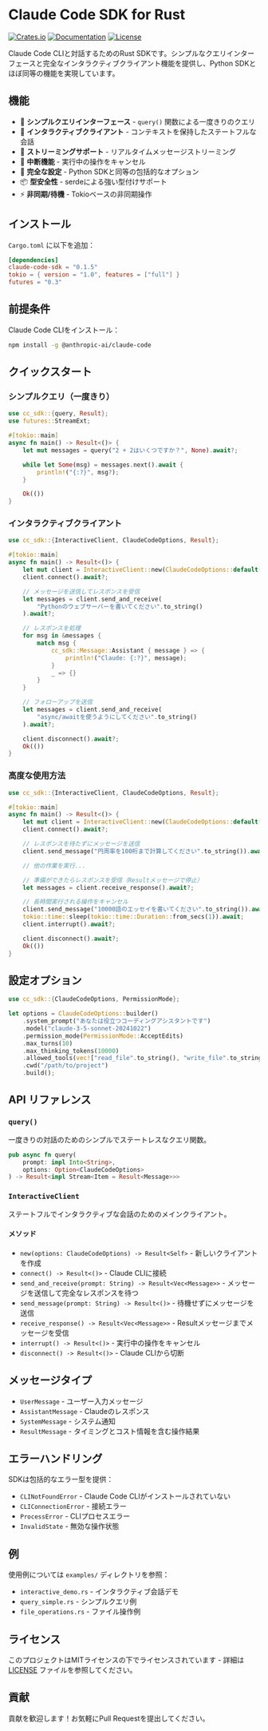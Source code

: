 # Claude Code SDK for Rust

[![Crates.io](https://img.shields.io/crates/v/claude-code-sdk.svg)](https://crates.io/crates/claude-code-sdk)
[![Documentation](https://docs.rs/claude-code-sdk/badge.svg)](https://docs.rs/claude-code-sdk)
[![License](https://img.shields.io/crates/l/claude-code-sdk.svg)](LICENSE)

Claude Code CLIと対話するためのRust SDKです。シンプルなクエリインターフェースと完全なインタラクティブクライアント機能を提供し、Python SDKとほぼ同等の機能を実現しています。

## 機能

- 🚀 **シンプルクエリインターフェース** - `query()` 関数による一度きりのクエリ
- 💬 **インタラクティブクライアント** - コンテキストを保持したステートフルな会話
- 🔄 **ストリーミングサポート** - リアルタイムメッセージストリーミング
- 🛑 **中断機能** - 実行中の操作をキャンセル
- 🔧 **完全な設定** - Python SDKと同等の包括的なオプション
- 📦 **型安全性** - serdeによる強い型付けサポート
- ⚡ **非同期/待機** - Tokioベースの非同期操作

## インストール

`Cargo.toml` に以下を追加：

```toml
[dependencies]
claude-code-sdk = "0.1.5"
tokio = { version = "1.0", features = ["full"] }
futures = "0.3"
```

## 前提条件

Claude Code CLIをインストール：

```bash
npm install -g @anthropic-ai/claude-code
```

## クイックスタート

### シンプルクエリ（一度きり）

```rust
use cc_sdk::{query, Result};
use futures::StreamExt;

#[tokio::main]
async fn main() -> Result<()> {
    let mut messages = query("2 + 2はいくつですか？", None).await?;

    while let Some(msg) = messages.next().await {
        println!("{:?}", msg?);
    }

    Ok(())
}
```

### インタラクティブクライアント

```rust
use cc_sdk::{InteractiveClient, ClaudeCodeOptions, Result};

#[tokio::main]
async fn main() -> Result<()> {
    let mut client = InteractiveClient::new(ClaudeCodeOptions::default())?;
    client.connect().await?;

    // メッセージを送信してレスポンスを受信
    let messages = client.send_and_receive(
        "Pythonのウェブサーバーを書いてください".to_string()
    ).await?;

    // レスポンスを処理
    for msg in &messages {
        match msg {
            cc_sdk::Message::Assistant { message } => {
                println!("Claude: {:?}", message);
            }
            _ => {}
        }
    }

    // フォローアップを送信
    let messages = client.send_and_receive(
        "async/awaitを使うようにしてください".to_string()
    ).await?;

    client.disconnect().await?;
    Ok(())
}
```

### 高度な使用方法

```rust
use cc_sdk::{InteractiveClient, ClaudeCodeOptions, Result};

#[tokio::main]
async fn main() -> Result<()> {
    let mut client = InteractiveClient::new(ClaudeCodeOptions::default())?;
    client.connect().await?;

    // レスポンスを待たずにメッセージを送信
    client.send_message("円周率を100桁まで計算してください".to_string()).await?;

    // 他の作業を実行...

    // 準備ができたらレスポンスを受信（Resultメッセージで停止）
    let messages = client.receive_response().await?;

    // 長時間実行される操作をキャンセル
    client.send_message("10000語のエッセイを書いてください".to_string()).await?;
    tokio::time::sleep(tokio::time::Duration::from_secs(1)).await;
    client.interrupt().await?;

    client.disconnect().await?;
    Ok(())
}
```

## 設定オプション

```rust
use cc_sdk::{ClaudeCodeOptions, PermissionMode};

let options = ClaudeCodeOptions::builder()
    .system_prompt("あなたは役立つコーディングアシスタントです")
    .model("claude-3-5-sonnet-20241022")
    .permission_mode(PermissionMode::AcceptEdits)
    .max_turns(10)
    .max_thinking_tokens(10000)
    .allowed_tools(vec!["read_file".to_string(), "write_file".to_string()])
    .cwd("/path/to/project")
    .build();
```

## API リファレンス

### `query()`

一度きりの対話のためのシンプルでステートレスなクエリ関数。

```rust
pub async fn query(
    prompt: impl Into<String>,
    options: Option<ClaudeCodeOptions>
) -> Result<impl Stream<Item = Result<Message>>>
```

### `InteractiveClient`

ステートフルでインタラクティブな会話のためのメインクライアント。

#### メソッド

- `new(options: ClaudeCodeOptions) -> Result<Self>` - 新しいクライアントを作成
- `connect() -> Result<()>` - Claude CLIに接続
- `send_and_receive(prompt: String) -> Result<Vec<Message>>` - メッセージを送信して完全なレスポンスを待つ
- `send_message(prompt: String) -> Result<()>` - 待機せずにメッセージを送信
- `receive_response() -> Result<Vec<Message>>` - Resultメッセージまでメッセージを受信
- `interrupt() -> Result<()>` - 実行中の操作をキャンセル
- `disconnect() -> Result<()>` - Claude CLIから切断

## メッセージタイプ

- `UserMessage` - ユーザー入力メッセージ
- `AssistantMessage` - Claudeのレスポンス
- `SystemMessage` - システム通知
- `ResultMessage` - タイミングとコスト情報を含む操作結果

## エラーハンドリング

SDKは包括的なエラー型を提供：

- `CLINotFoundError` - Claude Code CLIがインストールされていない
- `CLIConnectionError` - 接続エラー
- `ProcessError` - CLIプロセスエラー
- `InvalidState` - 無効な操作状態

## 例

使用例については `examples/` ディレクトリを参照：

- `interactive_demo.rs` - インタラクティブ会話デモ
- `query_simple.rs` - シンプルクエリ例
- `file_operations.rs` - ファイル操作例

## ライセンス

このプロジェクトはMITライセンスの下でライセンスされています - 詳細は [LICENSE](LICENSE) ファイルを参照してください。

## 貢献

貢献を歓迎します！お気軽にPull Requestを提出してください。
